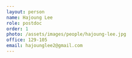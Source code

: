 ```yaml
---
layout: person
name: Hajoung Lee
role: postdoc
order: 1
photo: /assets/images/people/hajoung-lee.jpg
office: 129-105
email: hajounglee2@gmail.com
---
```





